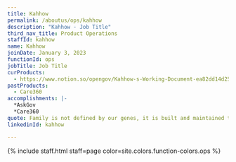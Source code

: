 ```yaml
---
title: Kahhow
permalink: /aboutus/ops/kahhow
description: "Kahhow - Job Title"
third_nav_title: Product Operations
staffId: kahhow
name: Kahhow
joinDate: January 3, 2023
functionId: ops
jobTitle: Job Title
curProducts:
  - https://www.notion.so/opengov/Kahhow-s-Working-Document-ea82dd14d2564c00abaef71657e2c5ba
pastProducts:
  - Care360
accomplishments: |-
  *AskGov
  *Care360
quote: Family is not defined by our genes, it is built and maintained through love.
linkedinId: kahhow

---
```


{% include staff.html staff=page color=site.colors.function-colors.ops %}
